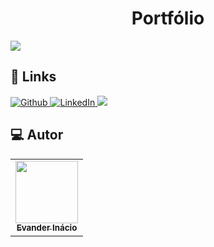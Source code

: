 <h1 align="center">Portfólio</h1>

![](https://user-images.githubusercontent.com/104795182/209538227-30343ed3-03ed-4868-9b09-b2f0e2fd52c5.png)


## 🔗 Links

<p align="left">

 <a href="https://github.com/saagas-code" target="_blank">
  <img alt="Github" src="https://img.shields.io/badge/GitHub-%2312100E.svg?&style=for-the-badge&logo=Github&logoColor=white" />
 </a>
 
 <a href="https://www.linkedin.com/in/matheus-almeida8819/" target="_blank">
  <img alt="LinkedIn" src="https://img.shields.io/badge/linkedin-%230077B5.svg?&style=for-the-badge&logo=linkedin&logoColor=white" />
 </a>

 <a href="https://portfolio-liard-sigma-80.vercel.app/" alt="Portfolio">
  <img src="https://img.shields.io/badge/my_portfolio-000?style=for-the-badge&logo=ko-fi&logoColor=FFF"/>
 </a>

</p>

## 💻 Autor<br>
<table>
  <tr>
    <td align="center">
      <a href="https://github.com/saagas-code">
        <img src="https://avatars.githubusercontent.com/u/104795182?v=4" width="100px;" /><br>
        <sub>
          <b>Evander Inácio</b>
        </sub>
      </a>
    </td>
  </tr>
</table>
